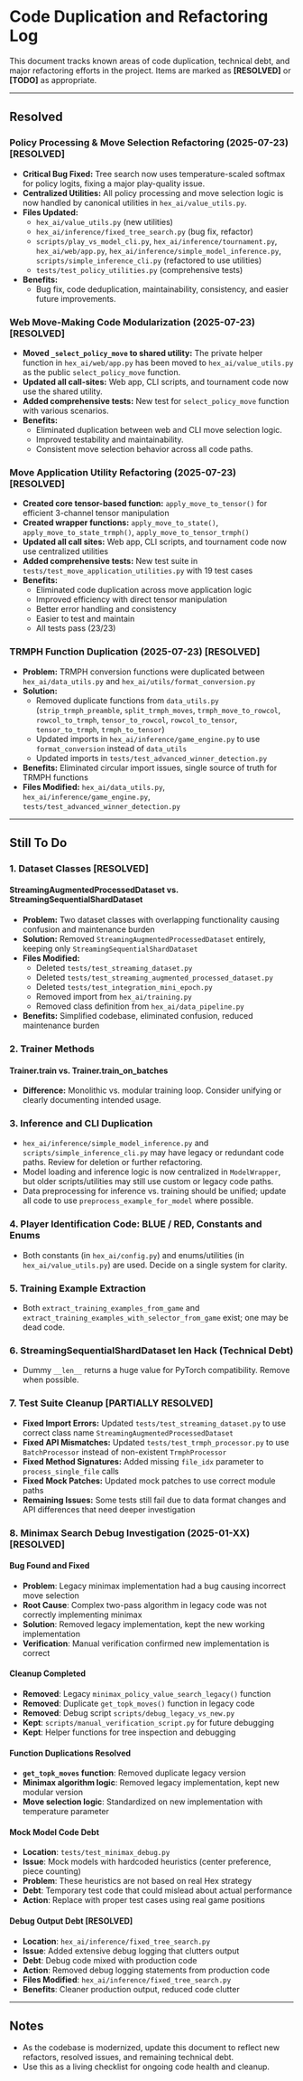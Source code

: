 # Code Duplication and Refactoring Log

This document tracks known areas of code duplication, technical debt, and major refactoring efforts in the project. Items are marked as **[RESOLVED]** or **[TODO]** as appropriate.

---

## Resolved

### Policy Processing & Move Selection Refactoring (**2025-07-23**) **[RESOLVED]**

- **Critical Bug Fixed:** Tree search now uses temperature-scaled softmax for policy logits, fixing a major play-quality issue.
- **Centralized Utilities:** All policy processing and move selection logic is now handled by canonical utilities in `hex_ai/value_utils.py`.
- **Files Updated:**
    - `hex_ai/value_utils.py` (new utilities)
    - `hex_ai/inference/fixed_tree_search.py` (bug fix, refactor)
    - `scripts/play_vs_model_cli.py`, `hex_ai/inference/tournament.py`, `hex_ai/web/app.py`, `hex_ai/inference/simple_model_inference.py`, `scripts/simple_inference_cli.py` (refactored to use utilities)
    - `tests/test_policy_utilities.py` (comprehensive tests)
- **Benefits:**
    - Bug fix, code deduplication, maintainability, consistency, and easier future improvements.

### Web Move-Making Code Modularization (**2025-07-23**) **[RESOLVED]**

- **Moved `_select_policy_move` to shared utility:** The private helper function in `hex_ai/web/app.py` has been moved to `hex_ai/value_utils.py` as the public `select_policy_move` function.
- **Updated all call-sites:** Web app, CLI scripts, and tournament code now use the shared utility.
- **Added comprehensive tests:** New test for `select_policy_move` function with various scenarios.
- **Benefits:**
    - Eliminated duplication between web and CLI move selection logic.
    - Improved testability and maintainability.
    - Consistent move selection behavior across all code paths.

### Move Application Utility Refactoring (**2025-07-23**) **[RESOLVED]**

- **Created core tensor-based function:** `apply_move_to_tensor()` for efficient 3-channel tensor manipulation
- **Created wrapper functions:** `apply_move_to_state()`, `apply_move_to_state_trmph()`, `apply_move_to_tensor_trmph()`
- **Updated all call sites:** Web app, CLI scripts, and tournament code now use centralized utilities
- **Added comprehensive tests:** New test suite in `tests/test_move_application_utilities.py` with 19 test cases
- **Benefits:**
    - Eliminated code duplication across move application logic
    - Improved efficiency with direct tensor manipulation
    - Better error handling and consistency
    - Easier to test and maintain
    - All tests pass (23/23)

### TRMPH Function Duplication (**2025-07-23**) **[RESOLVED]**

- **Problem:** TRMPH conversion functions were duplicated between `hex_ai/data_utils.py` and `hex_ai/utils/format_conversion.py`
- **Solution:** 
  - Removed duplicate functions from `data_utils.py` (`strip_trmph_preamble`, `split_trmph_moves`, `trmph_move_to_rowcol`, `rowcol_to_trmph`, `tensor_to_rowcol`, `rowcol_to_tensor`, `tensor_to_trmph`, `trmph_to_tensor`)
  - Updated imports in `hex_ai/inference/game_engine.py` to use `format_conversion` instead of `data_utils`
  - Updated imports in `tests/test_advanced_winner_detection.py`
- **Benefits:** Eliminated circular import issues, single source of truth for TRMPH functions
- **Files Modified:** `hex_ai/data_utils.py`, `hex_ai/inference/game_engine.py`, `tests/test_advanced_winner_detection.py`

---

## Still To Do

### 1. Dataset Classes **[RESOLVED]**

#### StreamingAugmentedProcessedDataset vs. StreamingSequentialShardDataset
- **Problem:** Two dataset classes with overlapping functionality causing confusion and maintenance burden
- **Solution:** Removed `StreamingAugmentedProcessedDataset` entirely, keeping only `StreamingSequentialShardDataset`
- **Files Modified:**
  - Deleted `tests/test_streaming_dataset.py`
  - Deleted `tests/test_streaming_augmented_processed_dataset.py`
  - Deleted `tests/test_integration_mini_epoch.py`
  - Removed import from `hex_ai/training.py`
  - Removed class definition from `hex_ai/data_pipeline.py`
- **Benefits:** Simplified codebase, eliminated confusion, reduced maintenance burden

### 2. Trainer Methods

#### Trainer.train vs. Trainer.train_on_batches
- **Difference:** Monolithic vs. modular training loop. Consider unifying or clearly documenting intended usage.

### 3. Inference and CLI Duplication
- `hex_ai/inference/simple_model_inference.py` and `scripts/simple_inference_cli.py` may have legacy or redundant code paths. Review for deletion or further refactoring.
- Model loading and inference logic is now centralized in `ModelWrapper`, but older scripts/utilities may still use custom or legacy code paths.
- Data preprocessing for inference vs. training should be unified; update all code to use `preprocess_example_for_model` where possible.

### 4. Player Identification Code: BLUE / RED, Constants and Enums
- Both constants (in `hex_ai/config.py`) and enums/utilities (in `hex_ai/value_utils.py`) are used. Decide on a single system for clarity.

### 5. Training Example Extraction
- Both `extract_training_examples_from_game` and `extract_training_examples_with_selector_from_game` exist; one may be dead code.

### 6. StreamingSequentialShardDataset __len__ Hack (**Technical Debt**)
- Dummy `__len__` returns a huge value for PyTorch compatibility. Remove when possible.

### 7. Test Suite Cleanup **[PARTIALLY RESOLVED]**
- **Fixed Import Errors:** Updated `tests/test_streaming_dataset.py` to use correct class name `StreamingAugmentedProcessedDataset`
- **Fixed API Mismatches:** Updated `tests/test_trmph_processor.py` to use `BatchProcessor` instead of non-existent `TrmphProcessor`
- **Fixed Method Signatures:** Added missing `file_idx` parameter to `process_single_file` calls
- **Fixed Mock Patches:** Updated mock patches to use correct module paths
- **Remaining Issues:** Some tests still fail due to data format changes and API differences that need deeper investigation

### 8. Minimax Search Debug Investigation (**2025-01-XX**) **[RESOLVED]**

#### Bug Found and Fixed
- **Problem**: Legacy minimax implementation had a bug causing incorrect move selection
- **Root Cause**: Complex two-pass algorithm in legacy code was not correctly implementing minimax
- **Solution**: Removed legacy implementation, kept the new working implementation
- **Verification**: Manual verification confirmed new implementation is correct

#### Cleanup Completed
- **Removed**: Legacy `minimax_policy_value_search_legacy()` function
- **Removed**: Duplicate `get_topk_moves()` function in legacy code
- **Removed**: Debug script `scripts/debug_legacy_vs_new.py`
- **Kept**: `scripts/manual_verification_script.py` for future debugging
- **Kept**: Helper functions for tree inspection and debugging

#### Function Duplications Resolved
- **`get_topk_moves` function**: Removed duplicate legacy version
- **Minimax algorithm logic**: Removed legacy implementation, kept new modular version
- **Move selection logic**: Standardized on new implementation with temperature parameter

#### Mock Model Code Debt
- **Location**: `tests/test_minimax_debug.py`
- **Issue**: Mock models with hardcoded heuristics (center preference, piece counting)
- **Problem**: These heuristics are not based on real Hex strategy
- **Debt**: Temporary test code that could mislead about actual performance
- **Action**: Replace with proper test cases using real game positions

#### Debug Output Debt **[RESOLVED]**
- **Location**: `hex_ai/inference/fixed_tree_search.py`
- **Issue**: Added extensive debug logging that clutters output
- **Debt**: Debug code mixed with production code
- **Action**: Removed debug logging statements from production code
- **Files Modified**: `hex_ai/inference/fixed_tree_search.py`
- **Benefits**: Cleaner production output, reduced code clutter

---

## Notes
- As the codebase is modernized, update this document to reflect new refactors, resolved issues, and remaining technical debt.
- Use this as a living checklist for ongoing code health and cleanup. 
